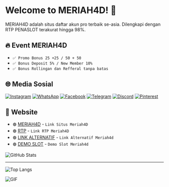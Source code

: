 # Welcome to MERIAH4D! 👋

MERIAH4D adalah situs daftar akun pro terbaik se-asia. Dilengkapi dengan RTP PENASLOT terakurat hingga 98%.

## 🔥 Event MERIAH4D
- `✅ Promo Bonus 25 +25 / 50 + 50`
- `✅ Bonus Deposit 5% / New Member 10%`
- `✅ Bonus Rollingan dan Refferal tanpa batas`

## 🌐 Media Sosial
  [![Instagram](https://img.shields.io/badge/Instagram-E4405F?style=flat&logo=instagram&logoColor=white)](https://www.instagram.com/username) [![WhatsApp](https://img.shields.io/badge/WhatsApp-25D366?style=flat&logo=whatsapp&logoColor=white)](https://api.whatsapp.com/send/?phone=6283153367054&text&type=phone_number&app_absent=0) [![Facebook](https://img.shields.io/badge/Facebook-1877F2?style=flat&logo=facebook&logoColor=white)](https://www.facebook.com/groups/354994626018697) [![Telegram](https://img.shields.io/badge/Telegram-0088CC?style=flat&logo=telegram&logoColor=white)](https://t.ly/virallllll) [![Discord](https://img.shields.io/badge/Discord-7289DA?style=flat&logo=discord&logoColor=white)](https://discord.com/users/lussy520) [![Pinterest](https://img.shields.io/badge/Pinterest-E60023?style=flat&logo=pinterest&logoColor=white)](https://www.pinterest.com/Penaslot_/)

## 🎨 Website
- `🟢` [MERIAH4D]() - `Link Situs Meriah4D`
- `🟢` [RTP]() - `Link RTP Meriah4D`
- `🟢` [LINK ALTERNATIF]() - `Link Alternatif Meriah4d`
- `🟢` [DEMO SLOT]() - `Demo Slot Meriah4d`
  
![GitHub Stats](https://github-readme-stats.vercel.app/api?username=yourusername&show_icons=true&hide_title=true)
<hr/>

![Top Langs](https://github-readme-stats.vercel.app/api/top-langs/?username=yourusername&layout=compact)

![GIF](https://inigambarku.com/PENASLOT/gif-bonus.gif)
